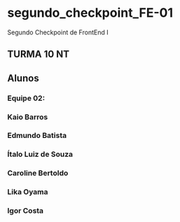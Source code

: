 # segundo_checkpoint_FE-01
Segundo Checkpoint de FrontEnd I
## TURMA 10 NT
## Alunos
### Equipe 02:
### Kaio Barros
### Edmundo Batista
### Ítalo Luiz de Souza
### Caroline Bertoldo
### Lika Oyama
### Igor Costa

